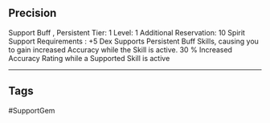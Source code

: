 ## Precision
Support
Buff , Persistent
Tier: 1
Level: 1
Additional Reservation: 10 Spirit
Support Requirements : +5 Dex
Supports Persistent Buff Skills, causing you to gain increased Accuracy while the Skill is active.
30 % Increased Accuracy Rating while a Supported Skill is active

---
## Tags
#SupportGem

